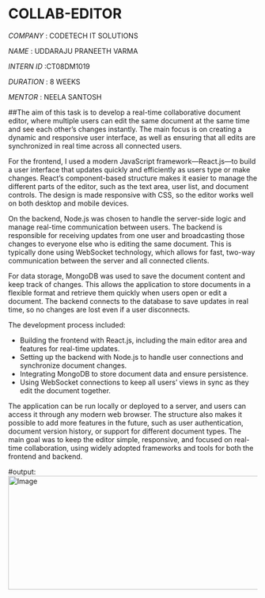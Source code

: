 # COLLAB-EDITOR

*COMPANY* : CODETECH IT SOLUTIONS

*NAME* : UDDARAJU PRANEETH VARMA

*INTERN ID* :CT08DM1019

*DURATION* : 8 WEEKS

*MENTOR* : NEELA SANTOSH

##The aim of this task is to develop a real-time collaborative document editor, where multiple users can edit the same document at the same time and see each other’s changes instantly. The main focus is on creating a dynamic and responsive user interface, as well as ensuring that all edits are synchronized in real time across all connected users.

For the frontend, I used a modern JavaScript framework—React.js—to build a user interface that updates quickly and efficiently as users type or make changes. React’s component-based structure makes it easier to manage the different parts of the editor, such as the text area, user list, and document controls. The design is made responsive with CSS, so the editor works well on both desktop and mobile devices.

On the backend, Node.js was chosen to handle the server-side logic and manage real-time communication between users. The backend is responsible for receiving updates from one user and broadcasting those changes to everyone else who is editing the same document. This is typically done using WebSocket technology, which allows for fast, two-way communication between the server and all connected clients.

For data storage, MongoDB was used to save the document content and keep track of changes. This allows the application to store documents in a flexible format and retrieve them quickly when users open or edit a document. The backend connects to the database to save updates in real time, so no changes are lost even if a user disconnects.

The development process included:
- Building the frontend with React.js, including the main editor area and features for real-time updates.
- Setting up the backend with Node.js to handle user connections and synchronize document changes.
- Integrating MongoDB to store document data and ensure persistence.
- Using WebSocket connections to keep all users’ views in sync as they edit the document together.

The application can be run locally or deployed to a server, and users can access it through any modern web browser. The structure also makes it possible to add more features in the future, such as user authentication, document version history, or support for different document types. The main goal was to keep the editor simple, responsive, and focused on real-time collaboration, using widely adopted frameworks and tools for both the frontend and backend.


#output:
<img width="594" height="230" alt="Image" src="https://github.com/user-attachments/assets/4c96a8e7-6fa3-4332-96f7-189e59e710c4" />
